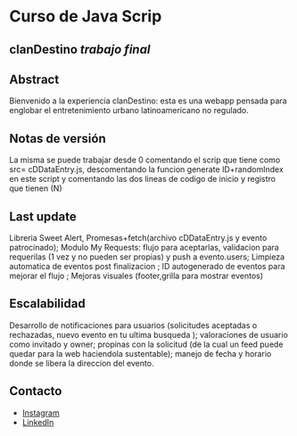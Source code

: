 # Curso de Java Scrip

## clanDestino _trabajo final_

## Abstract

Bienvenido a la experiencia clanDestino: esta es una webapp pensada para englobar el entretenimiento urbano latinoamericano no regulado.

## Notas de versión

La misma se puede trabajar desde 0 comentando el scrip que tiene como src= cDDataEntry.js, descomentando la funcion generate ID+randomIndex en este script y comentando las dos lineas de codigo de inicio y registro que tienen (N)

## Last update

Libreria Sweet Alert, Promesas+fetch(archivo cDDataEntry.js y evento patrocinado); Modulo My Requests: flujo para aceptarlas, validacion para requerilas (1 vez y no pueden ser propias) y push a evento.users; Limpieza automatica de eventos post finalizacion ; ID autogenerado de eventos para mejorar el flujo ; Mejoras visuales (footer,grilla para mostrar eventos)

## Escalabilidad

Desarrollo de notificaciones para usuarios (solicitudes aceptadas o rechazadas, nuevo evento en tu ultima busqueda ); valoraciones de usuario como invitado y owner; propinas con la solicitud (de la cual un feed puede quedar para la web haciendola sustentable); manejo de fecha y horario donde se libera la direccion del evento.

## Contacto

- [Instagram](https://www.instagram.com/joabidart/)
- [LinkedIn](https://www.linkedin.com/in/joaquin-bidart-33561918a/)
